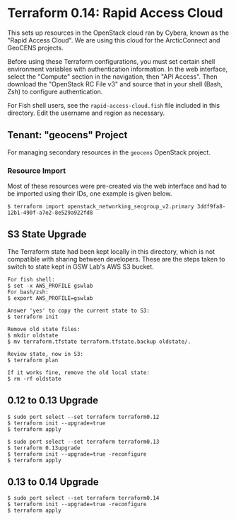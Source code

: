 # Terraform 0.14: Rapid Access Cloud

This sets up resources in the OpenStack cloud ran by Cybera, known as the "Rapid Access Cloud". We are using this cloud for the ArcticConnect and GeoCENS projects.

Before using these Terraform configurations, you must set certain shell environment variables with authentication information. In the web interface, select the "Compute" section in the navigation, then "API Access". Then download the "OpenStack RC File v3" and source that in your shell (Bash, Zsh) to configure authentication.

For Fish shell users, see the `rapid-access-cloud.fish` file included in this directory. Edit the username and region as necessary.

## Tenant: "geocens" Project

For managing secondary resources in the `geocens` OpenStack project.

### Resource Import

Most of these resources were pre-created via the web interface and had to be imported using their IDs, one example is given below.

```console
$ terraform import openstack_networking_secgroup_v2.primary 3ddf9fa8-12b1-490f-a7e2-8e529a922fd8
```

## S3 State Upgrade

The Terraform state had been kept locally in this directory, which is not compatible with sharing between developers. These are the steps taken to switch to state kept in GSW Lab's AWS S3 bucket.

```console
For fish shell:
$ set -x AWS_PROFILE gswlab
For bash/zsh:
$ export AWS_PROFILE=gswlab

Answer 'yes' to copy the current state to S3:
$ terraform init

Remove old state files:
$ mkdir oldstate
$ mv terraform.tfstate terraform.tfstate.backup oldstate/.

Review state, now in S3:
$ terraform plan

If it works fine, remove the old local state:
$ rm -rf oldstate
```

## 0.12 to 0.13 Upgrade

```console
$ sudo port select --set terraform terraform0.12
$ terraform init --upgrade=true
$ terraform apply

$ sudo port select --set terraform terraform0.13
$ terraform 0.13upgrade
$ terraform init --upgrade=true -reconfigure
$ terraform apply
```

## 0.13 to 0.14 Upgrade

```console
$ sudo port select --set terraform terraform0.14
$ terraform init --upgrade=true -reconfigure
$ terraform apply
```
